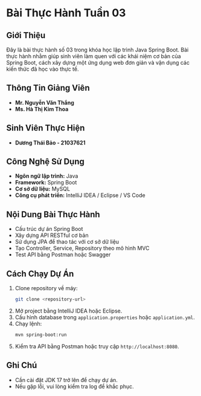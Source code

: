 # Bài Thực Hành Tuần 03

## Giới Thiệu
Đây là bài thực hành số 03 trong khóa học lập trình Java Spring Boot. Bài thực hành nhằm giúp sinh viên làm quen với các khái niệm cơ bản của Spring Boot, cách xây dựng một ứng dụng web đơn giản và vận dụng các kiến thức đã học vào thực tế.

## Thông Tin Giảng Viên
- **Mr. Nguyễn Văn Thắng**
- **Ms. Hà Thị Kim Thoa**

## Sinh Viên Thực Hiện
- **Dương Thái Bảo - 21037621**

## Công Nghệ Sử Dụng
- **Ngôn ngữ lập trình:** Java
- **Framework:** Spring Boot
- **Cơ sở dữ liệu:** MySQL
- **Công cụ phát triển:** IntelliJ IDEA / Eclipse / VS Code

## Nội Dung Bài Thực Hành
- Cấu trúc dự án Spring Boot
- Xây dựng API RESTful cơ bản
- Sử dụng JPA để thao tác với cơ sở dữ liệu
- Tạo Controller, Service, Repository theo mô hình MVC
- Test API bằng Postman hoặc Swagger

## Cách Chạy Dự Án
1. Clone repository về máy:
   ```bash
   git clone <repository-url>
   ```
2. Mở project bằng IntelliJ IDEA hoặc Eclipse.
3. Cấu hình database trong `application.properties` hoặc `application.yml`.
4. Chạy lệnh:
   ```bash
   mvn spring-boot:run
   ```
5. Kiểm tra API bằng Postman hoặc truy cập `http://localhost:8080`.

## Ghi Chú
- Cần cài đặt JDK 17 trở lên để chạy dự án.
- Nếu gặp lỗi, vui lòng kiểm tra log để khắc phục.
